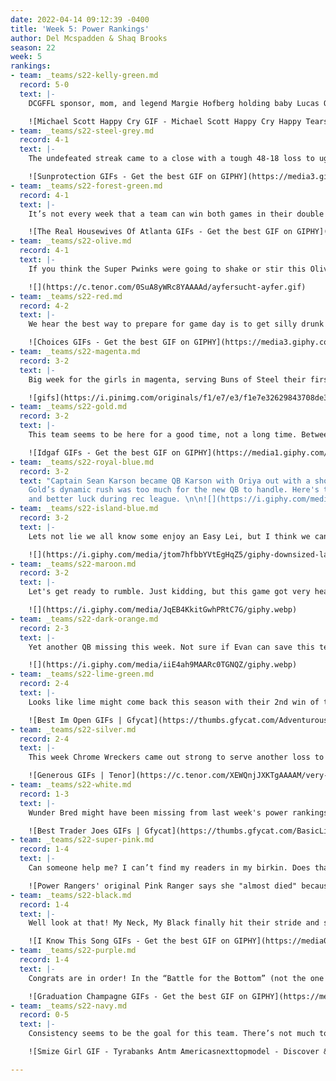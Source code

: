 ```yaml
---
date: 2022-04-14 09:12:39 -0400
title: 'Week 5: Power Rankings'
author: Del Mcspadden & Shaq Brooks
season: 22
week: 5
rankings:
- team: _teams/s22-kelly-green.md
  record: 5-0
  text: |-
    DCGFFL sponsor, mom, and legend Margie Hofberg holding baby Lucas Owen Graham-Roll while new dad Scott made his return to the field said it all. This team can’t lose.

    ![Michael Scott Happy Cry GIF - Michael Scott Happy Cry Happy Tears -  Discover & Share GIFs](https://c.tenor.com/Q3Z9eLBmAZMAAAAC/michael-scott-happy-cry.gif)
- team: _teams/s22-steel-grey.md
  record: 4-1
  text: |-
    The undefeated streak came to a close with a tough 48-18 loss to ugenta variant this week. Not sure if it was because they were missing the shine from Jean-Francois’s pom-poms or if it was because captain Bobby couldn’t see the field in those sunglasses and sun hat, but this team has finally seen the shade.

    ![Sunprotection GIFs - Get the best GIF on GIPHY](https://media3.giphy.com/media/l1J9zvorl1IebyNbO/200.gif)
- team: _teams/s22-forest-green.md
  record: 4-1
  text: |-
    It’s not every week that a team can win both games in their double header. Fwhorest Queens was able to do exactly that and gave us a show doing it. After beating Easy Lei and Citrus Got Real this Green team doubled their wins this season and gave themselves something to celebrate. Nevertheless, what’s a Fwhorest Queens game without a little drama. This is certainly their come up moment in the rankings but they might want to watch the language on the field before more players lose them the come up and have to come out the game. Come on now, real Queens never stoop so low.

    ![The Real Housewives Of Atlanta GIFs - Get the best GIF on GIPHY](https://media0.giphy.com/media/OqJi4VZmzsDHvpdrOQ/200.gif)
- team: _teams/s22-olive.md
  record: 4-1
  text: |-
    If you think the Super Pwinks were going to shake or stir this Olive, you’re sadly mistaken! This team might be under the radar, but like any good cocktail, it’ll sneak up on you and take you for a ride. And not the ride we know ya'll are looking for ;)

    ![](https://c.tenor.com/0SuA8yWRc8YAAAAd/ayfersucht-ayfer.gif)
- team: _teams/s22-red.md
  record: 4-2
  text: |-
    We hear the best way to prepare for game day is to get silly drunk at a wedding the night before. Maybe if Captain Japinga had fewer _Champagne Problems_ our Taylor’s would have done _All Too Well (Taylor’s Version. 10-Minutes duh)_.

    ![Choices GIFs - Get the best GIF on GIPHY](https://media3.giphy.com/media/l0HlUNj5BRuYDLxFm/200.gif)
- team: _teams/s22-magenta.md
  record: 3-2
  text: |-
    Big week for the girls in magenta, serving Buns of Steel their first loss of the season! We’re not sure what’s sicker, this team or DJ DJ’s beats at Kiki. Either way, we better get a vaccine soon because this team is coming for us all.

    ![gifs](https://i.pinimg.com/originals/f1/e7/e3/f1e7e32629843708de3c1fb1f94e764a.gif)
- team: _teams/s22-gold.md
  record: 3-2
  text: |-
    This team seems to be here for a good time, not a long time. Between players being tardy due to hangovers and Keaton running over to the BBQ mid-game to get a snack instead of a sack, it’s shocking they keep winning. Drunk, hungry and winning is the new motto and are we mad at it? Probably not, unless you’re the team that lost, Gaystar Royalco.

    ![Idgaf GIFs - Get the best GIF on GIPHY](https://media1.giphy.com/media/l0ExnkHnZ3lYzHbnG/giphy.gif)
- team: _teams/s22-royal-blue.md
  record: 3-2
  text: "Captain Sean Karson became QB Karson with Oriya out with a shoulder injury.
    Gold’s dynamic rush was too much for the new QB to handle. Here's to more reps
    and better luck during rec league. \n\n![](https://i.giphy.com/media/l2YWh0xDnwcIQuVlS/giphy.webp)"
- team: _teams/s22-island-blue.md
  record: 3-2
  text: |-
    Lets not lie we all know some enjoy an Easy Lei, but I think we can agree just because you’re easy doesn’t mean lei there and take it. Fwhorest Queens ran through this team in last weeks game. Maybe they should try being hard to get next week because things weren't looking so hot on the island this time around. Maybe that's because they were missing a few players this week. They were probably lei-ing on a beach somewhere getting a tan. Lets get some more points next time though because their shot at the top has said all but “Aloha” at this point.

    ![](https://i.giphy.com/media/jtom7hfbbYVtEgHqZ5/giphy-downsized-large.gif)
- team: _teams/s22-maroon.md
  record: 3-2
  text: |-
    Let's get ready to rumble. Just kidding, but this game got very heated after an _alleged_ bull rush from a rookie on white. After being escorted off the field Maroon still took home the win.

    ![](https://i.giphy.com/media/JqEB4KkitGwhPRtC7G/giphy.webp)
- team: _teams/s22-dark-orange.md
  record: 2-3
  text: |-
    Yet another QB missing this week. Not sure if Evan can save this team or if Patrick's cute orange pom poms will get Orange back on track.

    ![](https://i.giphy.com/media/iiE4ah9MAARc0TGNQZ/giphy.webp)
- team: _teams/s22-lime-green.md
  record: 2-4
  text: |-
    Looks like lime might come back this season with their 2nd win of the season. Not sure if it's their QB who only uses one block or if it’s Emily who seems to be ALWAYS open. Whatever it is, keep it up.

    ![Best Im Open GIFs | Gfycat](https://thumbs.gfycat.com/AdventurousFavoriteHoiho-size_restricted.gif)
- team: _teams/s22-silver.md
  record: 2-4
  text: |-
    This week Chrome Wreckers came out strong to serve another loss to Boats ‘N Hoes. Don’t celebrate too soon, they took giving back to the kids seriously this year and gave a win away against Peritwinkle. Maybe next time this seasoned team won’t feel so charitable.

    ![Generous GIFs | Tenor](https://c.tenor.com/XEWQnjJXKTgAAAAM/very-generous-elf.gif)
- team: _teams/s22-white.md
  record: 1-3
  text: |-
    Wunder Bred might have been missing from last week's power rankings, but they must not have minded cause they gave us the same energy this week as the last. Another tough week for Wonder Bred’s Rookie Captain and QB duo. Maybe it just takes a little more seasoning to get this team on track. I’d suggest checking your local Trader Hoe’s for some “Everything But The Bottle” seasoning because the way ya’ll party after an L is easily ranked #1 in my book.

    ![Best Trader Joes GIFs | Gfycat](https://thumbs.gfycat.com/BasicLiveBeagle-size_restricted.gif)
- team: _teams/s22-super-pink.md
  record: 1-4
  text: |-
    Can someone help me? I can’t find my readers in my birkin. Does that say Super Pwinks or Sub Par Twinks? With a solid roster, it’s easy to wonder what’s going wrong. Yes, it was another tough week for the Super Pwinks, but the good news for them is that next week will be their first week with a completely full and healthy roster. With a 1-4 record it’s fair to wonder if they’ll be able to turn things around this season, but at #15 things pretty much can only go up from here. My fingers are crossed that they do, because winning last week's game looked really good on them!

    ![Power Rangers' original Pink Ranger says she "almost died" because of  "low-budget stunts"](https://hips.hearstapps.com/digitalspyuk.cdnds.net/17/12/1490289302-power-ranger-pink.gif)
- team: _teams/s22-black.md
  record: 1-4
  text: |-
    Well look at that! My Neck, My Black finally hit their stride and secured a win. Thank goodness, because my neck and my back were aching from seeing them at the bottom of the rankings every week. It was a nail biter and a close game, but maybe this one hit wonder has changed their sound and found a dynamic that works. Tune in next week to see if their next game is good enough for radio or if this team is selling a sound from the past.

    ![I Know This Song GIFs - Get the best GIF on GIPHY](https://media0.giphy.com/media/l2YWwGWR68RZkKTIc/200.gif)
- team: _teams/s22-purple.md
  record: 1-4
  text: |-
    Congrats are in order! In the “Battle for the Bottom” (not the one you all play at Dirty Goose) Peritwinkle takes second. After losing to My Neck, My Black they were able to pull out a win against Chrome Wreckers. They should probably thank Amanda Livingstone for her endless energy and team spirit because the team morale never faltered. I’ll raise a Truly to the twinks for making the second game look a little less like recess this week and a little more like high school. Maybe even college since Sean Holihan showed up this week. Okay, so grad school.

    ![Graduation Champagne GIFs - Get the best GIF on GIPHY](https://media4.giphy.com/media/xUOxeQPR0LtO6RSO5y/giphy-downsized-large.gif)
- team: _teams/s22-navy.md
  record: 0-5
  text: |-
    Consistency seems to be the goal for this team. There’s not much to say because the record speaks for itself. Instead let’s put a spotlight on how Queen Mother Munroe showed up to teach the girls how to turn a run away game into a runway moment for DCGFFL’s Spring Summer collection. Yeah, maybe the scoreboards not looking so great but rest assured the sideline does.

    ![Smize Girl GIF - Tyrabanks Antm Americasnexttopmodel - Discover & Share GIFs](https://c.tenor.com/XwX7ccaM0E8AAAAC/tyrabanks-antm.gif)

---
```


